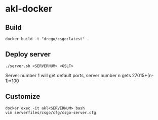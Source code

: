 # akl-docker

## Build

```
docker build -t "dregu/csgo:latest" .
```

## Deploy server

```
./server.sh <SERVERNUM> <GSLT>
```

Server number 1 will get default ports, server number n gets 27015+(n-1)*100

## Customize

```
docker exec -it akl<SERVERNUM> bash
vim serverfiles/csgo/cfg/csgo-server.cfg
```
